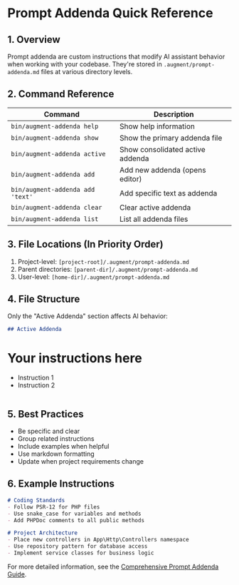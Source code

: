 # Prompt Addenda Quick Reference

## 1. Overview

Prompt addenda are custom instructions that modify AI assistant behavior when working with your codebase. They're stored in `.augment/prompt-addenda.md` files at various directory levels.

## 2. Command Reference

| Command | Description |
|---------|-------------|
| `bin/augment-addenda help` | Show help information |
| `bin/augment-addenda show` | Show the primary addenda file |
| `bin/augment-addenda active` | Show consolidated active addenda |
| `bin/augment-addenda add` | Add new addenda (opens editor) |
| `bin/augment-addenda add 'text'` | Add specific text as addenda |
| `bin/augment-addenda clear` | Clear active addenda |
| `bin/augment-addenda list` | List all addenda files |

## 3. File Locations (In Priority Order)

1. Project-level: `[project-root]/.augment/prompt-addenda.md`
2. Parent directories: `[parent-dir]/.augment/prompt-addenda.md`
3. User-level: `[home-dir]/.augment/prompt-addenda.md`

## 4. File Structure

Only the "Active Addenda" section affects AI behavior:

```markdown
## Active Addenda

```
# Your instructions here
- Instruction 1
- Instruction 2
```
```

## 5. Best Practices

- Be specific and clear
- Group related instructions
- Include examples when helpful
- Use markdown formatting
- Update when project requirements change

## 6. Example Instructions

```markdown
# Coding Standards
- Follow PSR-12 for PHP files
- Use snake_case for variables and methods
- Add PHPDoc comments to all public methods

# Project Architecture
- Place new controllers in App\Http\Controllers namespace
- Use repository pattern for database access
- Implement service classes for business logic
```

For more detailed information, see the [Comprehensive Prompt Addenda Guide](005-prompt-addenda-guide.md).
